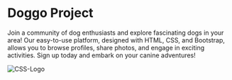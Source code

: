 # Doggo Project 

Join a community of dog enthusiasts and explore fascinating dogs in your area! Our easy-to-use platform, designed with HTML, CSS, and Bootstrap, allows you to browse profiles, share photos, and engage in exciting activities. Sign up today and embark on your canine adventures!




![CSS-Logo](https://github.com/user-attachments/assets/df0295f6-b4be-47c8-89c5-2917fa04dcfe)

